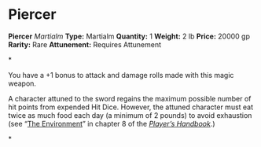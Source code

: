 # Piercer

**Piercer**
_Martialm_
**Type:** Martialm
**Quantity:** 1
**Weight:** 2 lb
**Price:** 20000 gp
**Rarity:** Rare
**Attunement:** Requires Attunement

*<p>You have a +1 bonus to attack and damage rolls made with this magic weapon.

A character attuned to the sword regains the maximum possible number of hit points from expended Hit Dice. However, the attuned character must eat twice as much food each day (a minimum of 2 pounds) to avoid exhaustion (see “<a title="The Environment" href="https://www.dndbeyond.com/sources/phb/adventuring#TheEnvironment">The Environment</a>” in chapter 8 of the *<a title="Player’s Handbook" href="https://www.dndbeyond.com/sources/phb">Player’s Handbook</a>*.)</p>*